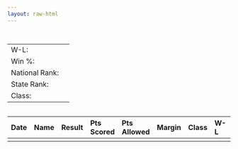 ```yaml
---
layout: raw-html
---
```

<html>
    <head>
        <title data-bind="text: name"></title>
        <meta name="viewport" content="width=device-width, initial-scale=1">
        <script src="https://code.jquery.com/jquery-3.4.1.min.js"></script>
        <script src="https://cdnjs.cloudflare.com/ajax/libs/knockout/3.5.0/knockout-min.js"></script>
        <script src="https:////cdn.datatables.net/1.10.20/js/jquery.dataTables.min.js"></script>
        <link rel="stylesheet" href="https://stackpath.bootstrapcdn.com/bootstrap/4.3.1/css/bootstrap.min.css" integrity="sha384-ggOyR0iXCbMQv3Xipma34MD+dH/1fQ784/j6cY/iJTQUOhcWr7x9JvoRxT2MZw1T" crossorigin="anonymous">
        <link rel="stylesheet" href="https://cdn.datatables.net/1.10.20/css/jquery.dataTables.min.css" />
        <style>
            #schedule table {
                text-align: left;
            }
            tr.even-row {
                background-color: #e0e0e0 !important;
            }
            tr.odd-row {
            }
            #summary > div {
                display: flex;
            }
            #summary ul {
                display: block;
                list-style-type: none;
            }
        </style>
    </head>
    <body>
        <div id="summary">
            <h2 data-bind="text: name"></h2>
            <div>
                <div>
                    <table>
                        <tr>
                            <td>W-L:</td>
                            <td data-bind="text: winLossRecord"></td>
                        </tr>
                        <tr>
                            <td>Win %:</td>
                            <td data-bind="text: winPercentage"></td>
                        </tr>
                        <tr>
                            <td>National Rank:</td>
                            <td data-bind="text: nationalRank"></td>
                        </tr>
                        <tr>
                            <td>State Rank:</td>
                            <td data-bind="text: stateRank"></td>
                        </tr>
                        <tr>
                            <td>Class:</td>
                            <td data-bind="text: stateClass"></td>
                        </tr>
                    </table>
                </div>
                <div>
                    <ul>
                        <li>
                            <a data-bind="attr: {href: boysTeamUrl}, text: 'Boys'"></a>
                        <li>
                        </li>
                            <a data-bind="attr: {href: girlsTeamUrl}, text: 'Girls'"></a>
                        </li>
                    </ul>
                </div>
            </div>
        </div>
        <div id="schedule">
            <table>
                <thead>
                    <tr>
                        <th>Date</th>
                        <th>Name</th>
                        <th>Result</th>
                        <th>Pts Scored</th>
                        <th>Pts Allowed</th>
                        <th>Margin</th>
                        <th>Class</th>
                        <th>W-L</th>
                        <th>Win %</th>
                        <th>National Rank</th>
                        <th>State Rank</th>
                        <th>Stats</th>
                    </tr>
                </thead>
                <tbody data-bind="foreach: games">
                    <tr>
                        <td data-bind="attr: {'data-sort': gameIndex}">
                            <!-- ko if: hasBeenPlayed -->
                                <a data-bind="text: date, attr: {href: gameLink}"></a>
                            <!-- /ko -->
                            <!-- ko ifnot: hasBeenPlayed -->
                                <span data-bind="text: date"></span>
                            <!-- /ko -->
                        </td>
                        <td>
                            <a data-bind="text: nameAndLocation, attr: {href: opponent.teamUrl}"></a>
                        </td>
                        <td data-bind="text: winText"></td>
                        <td data-bind="text: pointsScored"></td>
                        <td data-bind="text: pointsAllowed"></td>
                        <td data-bind="text: pointMargin"></td>
                        <td data-bind="text: opponent.stateClass"></td>
                        <td data-bind="text: opponent.winLossRecord"></td>
                        <td data-bind="text: opponent.winPercentage"></td>
                        <td data-bind="text: opponent.nationalRank"></td>
                        <td data-bind="text: opponent.stateRank"></td>
                        <td>
                            <a data-bind="text: 'Stats', attr: {href: opponent.statsUrl}"></a>
                        </td>
                    </tr>
                </tbody>
            </table>
        </div>
    </body>
    <script type="text/javascript">

        class TeamInfo {
            constructor(maxPrepsTeamId, season, loadScheduleTeamInfo){
                this.maxPrepsTeamId = maxPrepsTeamId;
                this.season = season;
                this.loadScheduleTeamInfo = loadScheduleTeamInfo;
            }
            games = [];

            name = "Unknown";
            stateClass = "";
            winLossRecord = "";
            nationalRank = "";
            stateRank = "";
            statsUrl = "";
            teamUrl = "";
            girlsTeamUrl = "";
            boysTeamUrl = "";

            get winPercentage() {
                let split = this.winLossRecord.split("-");
                if(split.length == 2){
                    let wins = parseInt(split[0]);
                    let losses = parseInt(split[1]);
                    let winPercentage = 100 * wins / (wins + losses);
                    return winPercentage.toFixed(0) + "%";
                }
                return "";
            }

            get sportId() {
                if(this.season == null){
                    return "basketball";
                }else{
                    return `basketball-winter-${this.season}`;
                }
            }

            request(obj) {
                return new Promise((resolve, reject) => {
                    let xhr = new XMLHttpRequest();
                    xhr.open(obj.method || "GET", obj.url);
                    xhr.responseType = "document";
                    if (obj.headers) {
                        Object.keys(obj.headers).forEach(key => {
                            xhr.setRequestHeader(key, obj.headers[key]);
                        });
                    }
                    xhr.onload = () => {
                        if (xhr.status >= 200 && xhr.status < 300) {
                            resolve(xhr.responseXML);
                        } else {
                            reject(xhr.statusText);
                        }
                    };
                    xhr.onerror = () => reject(xhr.statusText);
                    xhr.send(obj.body);
                });
            };

            async load(){
                try
                {
                    this.homeUrl = `https://preps.origas.org/high-schools/${this.maxPrepsTeamId}/${this.season}/home.htm`;
                    let homePromise = await this.request({url: this.homeUrl});
                    let homeResponse = await homePromise;

                    await this.parse(homeResponse);
                }
                catch(e)
                {
                    console.error(e);
                }
            }

            async parse(homeXml){
                this.homeDoc = homeXml;
                this.homeBodyElement = $(this.homeDoc);

                this.name = "Unknown";
                let jsonTags = this.homeBodyElement.find("script[type='application/ld+json']");
                if(jsonTags.length > 0){
                    let json = jsonTags[0].innerText;
                    let embeddedInfo = JSON.parse(json)
                    this.name = embeddedInfo.name.replace(" High", "").replace(" School", "");
                }

                this.stateClass = "";
                let districtLink = this.homeBodyElement.find("a[href^='/league']");
                if(districtLink.length > 0){
                    let href = districtLink.attr("href");
                    let urlChunks = href.split("/");
                    let districtChunk = urlChunks[urlChunks.length - 1];
                    let districtLinkSegments = districtChunk.split("-")
                    if(districtLinkSegments.length >= 2){
                        let possibleClassName = districtLinkSegments[1];
                        if(possibleClassName.length == 2){
                            this.stateClass = possibleClassName.toUpperCase();
                        }
                    }
                }

                this.winLossRecord = this.parseTextFromSelector(this.homeBodyElement, "#ctl00_NavigationWithContentOverRelated_ContentOverRelated_PageHeaderUserControl_BottomRowOverallRecord > a");

                this.nationalRank = this.parseTextFromSelector(this.homeBodyElement, "a[href$='national_rankings']");

                this.stateRank = this.parseTextFromSelector(this.homeBodyElement, "a[href$='state_rankings']");

                this.statsUrl = `https://preps.origas.org/high-schools/${this.maxPrepsTeamId}/${this.season}/stats.htm`;

                let urlSplit = window.location.href.split("?");
                let noParamsUrl = urlSplit[0];
                let params = urlSplit.length > 1 ? urlSplit[1] : "";

                let urlSearch = new URLSearchParams(params);
                urlSearch.set("teamId", this.maxPrepsTeamId);
                if(this.season != null){
                    urlSearch.set("season", this.season);
                }
                this.teamUrl = noParamsUrl + "?" + urlSearch.toString();

                let girlsSeasonStart = "girls-";
                if(this.season.indexOf(girlsSeasonStart) >= 0){
                    this.girlsTeamUrl = this.teamUrl;
                    let boysSeason = this.season.substring(girlsSeasonStart.length);
                    urlSearch.set("season", boysSeason);
                    this.boysTeamUrl = noParamsUrl + "?" + urlSearch.toString();
                }else{
                    this.boysTeamUrl = this.teamUrl;
                    let girlsSeason = girlsSeasonStart + this.season;
                    urlSearch.set("season", girlsSeason);
                    this.girlsTeamUrl = noParamsUrl + "?" + urlSearch.toString();
                }

                if(this.loadScheduleTeamInfo){
                    

                    let scheduleUrl = `https://preps.origas.org/high-schools/${this.maxPrepsTeamId}/${this.season}/schedule.htm`;
                    let schedulePromise = this.request({url: scheduleUrl});
                    let scheduleResponse = await schedulePromise;
                    let scheduleElement = scheduleResponse.getElementsByTagName("tbody")[0];
                    let scheduleRows = scheduleElement.getElementsByTagName("tr");
                    let loadingPromises = [];
                    for(var i = 0; i < scheduleRows.length; i++){
                        let loadingPromise = this.loadGame(scheduleRows[i], i);
                        loadingPromises.push(loadingPromise)
                    }
                    await Promise.all(loadingPromises);
                }
            }

            async loadGame(gameRow, i){
                let game = new Game(gameRow, i, this.season);
                if(game.opponentId != null){
                    this.games.push(game);
                    await game.load();
                }
            }

            parseTextFromSelector(bodyElement, selector){
                let found = bodyElement.find(selector);
                if(found.length > 0){
                    return found[0].innerText;
                }
                return "";
            }
        }

        class Game{
            constructor(gameRow, gameIndex, season){
                this.gameRow = gameRow;
                this.gameIndex = gameIndex;
                this.season = season;
                this.isWin = false;
                this.score = "";
                this.pointsScored = "";
                this.pointsAllowed = "";
                this.pointMargin = "";
                this.gameLink = "";
                this.hasBeenPlayed = false;
                this.opponentId = null;
                this.date = "";

                let gameCells = this.gameRow.getElementsByTagName("td");
                if(gameCells.length < 4){
                    return;
                }

                let dateCell = gameCells[0];
                let gameDateElements = dateCell.getElementsByTagName("div");
                if(gameDateElements.length > 0){
                    let dateText = gameDateElements[0].innerText;
                    this.date = dateText.split(", ")[1];
                }

                let opponentCell = gameCells[2];
                this.isHome = opponentCell.innerText.indexOf("Home") >= 0;
                let opponentLinkElements = gameRow.getElementsByTagName("a");
                if(opponentLinkElements.length > 0){
                    let link = opponentLinkElements[0].getAttribute("href");
                    if(link != null){
                        let splitLink = link.split("/");
                        if(splitLink.length >= 3){
                            this.opponentId = splitLink[2];
                        }
                    }
                }

                let resultCell = gameCells[3];
                var resultSpans = resultCell.getElementsByTagName("span");
                if(resultSpans.length >= 2){
                    this.isWin = resultSpans[0].innerText.indexOf("W") >= 0;
                    this.score = resultSpans[1].innerText;
                    let scoreSplit = this.score.split("-");
                    this.pointsScored = parseInt(this.isWin ? scoreSplit[0] : scoreSplit[1]);
                    this.pointsAllowed = parseInt(this.isWin ? scoreSplit[1] : scoreSplit[0]);
                    this.pointMargin = this.pointsScored - this.pointsAllowed;
                    var gameLinks = resultCell.getElementsByTagName("a");
                    if(gameLinks.length > 0){
                        this.gameLink = "https://preps.origas.org/" + gameLinks[0].getAttribute("href");
                    }
                    this.hasBeenPlayed = true;
                }
            }

            get winText() {
                if(this.hasBeenPlayed){
                    return this.isWin ? "W" : "L";
                }else{
                    return "";
                }
            }

            get nameAndLocation() {
                return `${this.isHome ? "" : "@"} ${this.opponent.name}`;
            }

            async load(){
                this.opponent = new TeamInfo(this.opponentId, this.season, false);
                await this.opponent.load();
            }
            parseTextFromFirstClassItem(className){
                let found = this.gameRow.getElementsByClassName(className);
                if(found.length > 0){
                    return found[0].innerText;
                }
                return "";
            }
        }

        $(async function(){
            let urlSearch = new URLSearchParams(window.location.search);
            let teamId = urlSearch.get("teamId");
            if(teamId == null){
                teamId = "college-view-academy-eagles-(lincoln,ne)";
            }
            let season = urlSearch.get("season");
            if(season == null){
                let date = new Date();
                let year = date.getFullYear() - 2000;
                if(date.getMonth() >= 6){
                    year += 1;
                }
                season = `basketball-winter-${year-1}-${year}`;
            }
            let team = new TeamInfo(teamId, season, true);
            await team.load();
            ko.applyBindings(team);
            $("#schedule > table").DataTable({
                paging: false, 
                searching: false,
                info: false,
                stripeClasses: ['odd-row', 'even-row']
            });
            window.team = team;
        });
    </script>
</html>